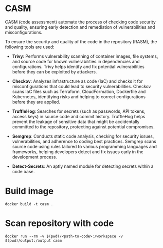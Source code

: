 # CASM

CASM (code assessment) automate the process of checking code security and quality, ensuring early detection and remediation of vulnerabilities and misconfigurations.

To ensure the security and quality of the code in the repository (RASM), the following tools are used:

- **Trivy**: Performs vulnerability scanning of container images, file systems, and source code for known vulnerabilities in dependencies and configurations. Trivy helps identify and fix potential vulnerabilities before they can be exploited by attackers.

- **Checkov**: Analyzes infrastructure as code (IaC) and checks it for misconfigurations that could lead to security vulnerabilities. Checkov scans IaC files such as Terraform, CloudFormation, Dockerfile and Kubernetes, identifying risks and helping to correct configurations before they are applied.

- **TruffleHog**: Searches for secrets (such as passwords, API tokens, access keys) in source code and commit history. TruffleHog helps prevent the leakage of sensitive data that might be accidentally committed to the repository, protecting against potential compromises.

- **Semgrep**: Conducts static code analysis, checking for security issues, vulnerabilities, and adherence to coding best practices. Semgrep scans source code using rules tailored to various programming languages and frameworks, helping developers detect and fix issues early in the development process.

- **Detect-Secrets**: An aptly named module for detecting secrets within a code base.

# Build image
```
docker build -t casm .
```
# Scan repository with code
```
docker run --rm -v $(pwd)/<path-to-code>:/workspace -v $(pwd)/output:/output casm
```

